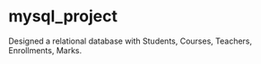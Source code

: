 # mysql_project
Designed a relational database with Students, Courses, Teachers, Enrollments, Marks.  
